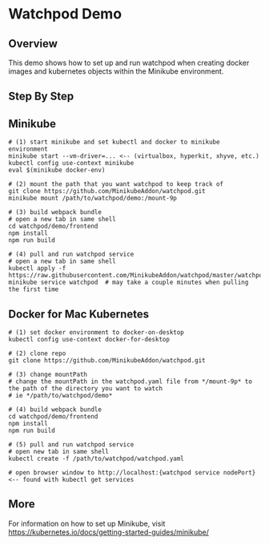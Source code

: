 # Watchpod Demo

## Overview
This demo shows how to set up and run watchpod when creating docker images and kubernetes objects within the Minikube environment.

## Step By Step 
## Minikube
```
# (1) start minikube and set kubectl and docker to minikube environment
minikube start --vm-driver=... <-- (virtualbox, hyperkit, xhyve, etc.)
kubectl config use-context minikube
eval $(minikube docker-env)

# (2) mount the path that you want watchpod to keep track of
git clone https://github.com/MinikubeAddon/watchpod.git
minikube mount /path/to/watchpod/demo:/mount-9p

# (3) build webpack bundle
# open a new tab in same shell
cd watchpod/demo/frontend
npm install
npm run build

# (4) pull and run watchpod service
# open a new tab in same shell
kubectl apply -f https://raw.githubusercontent.com/MinikubeAddon/watchpod/master/watchpod.yaml
minikube service watchpod  # may take a couple minutes when pulling the first time
```

## Docker for Mac Kubernetes
```
# (1) set docker environment to docker-on-desktop
kubectl config use-context docker-for-desktop

# (2) clone repo
git clone https://github.com/MinikubeAddon/watchpod.git

# (3) change mountPath
# change the mountPath in the watchpod.yaml file from */mount-9p* to the path of the directory you want to watch 
# ie */path/to/watchpod/demo*

# (4) build webpack bundle
cd watchpod/demo/frontend
npm install
npm run build

# (5) pull and run watchpod service
# open new tab in same shell
kubectl create -f /path/to/watchpod/watchpod.yaml

# open browser window to http://localhost:{watchpod service nodePort} <-- found with kubectl get services
```

## More
For information on how to set up Minikube, visit <a href="https://kubernetes.io/docs/getting-started-guides/minikube/">https://kubernetes.io/docs/getting-started-guides/minikube/</a>
